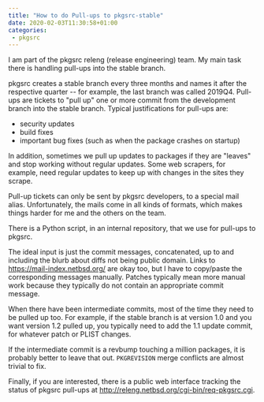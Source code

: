 ```yaml
---
title: "How to do Pull-ups to pkgsrc-stable"
date: 2020-02-03T11:30:58+01:00
categories:
 - pkgsrc
---
```

I am part of the pkgsrc releng (release engineering) team. My main task there is
handling pull-ups into the stable branch.

pkgsrc creates a stable branch every three months and names it after the
respective quarter -- for example, the last branch was called 2019Q4. Pull-ups
are tickets to "pull up" one or more commit from the development branch into the
stable branch. Typical justifications for pull-ups are:

 - security updates
 - build fixes
 - important bug fixes (such as when the package crashes on startup)

In addition, sometimes we pull up updates to packages if they are "leaves" and
stop working without regular updates. Some web scrapers, for example, need
regular updates to keep up with changes in the sites they scrape.

Pull-up tickets can only be sent by pkgsrc developers, to a special mail alias.
Unfortunately, the mails come in all kinds of formats, which makes things harder
for me and the others on the team.

There is a Python script, in an internal repository, that we use for pull-ups to
pkgsrc.

The ideal input is just the commit messages, concatenated, up to and
including the blurb about diffs not being public domain. Links to
https://mail-index.netbsd.org/ are okay too, but I have to copy/paste the
corresponding messages manually. Patches typically mean more manual work
because they typically do not contain an appropriate commit message.

When there have been intermediate commits, most of the time they need
to be pulled up too. For example, if the stable branch is at version
1.0 and you want version 1.2 pulled up, you typically  need to add
the 1.1 update commit, for whatever patch or PLIST changes.

If the intermediate commit is a revbump touching a million packages,
it is probably better to leave that out. `PKGREVISION` merge conflicts are
almost trivial to fix.

Finally, if you are interested, there is a public web interface tracking the
status of pkgsrc pull-ups at http://releng.netbsd.org/cgi-bin/req-pkgsrc.cgi.
